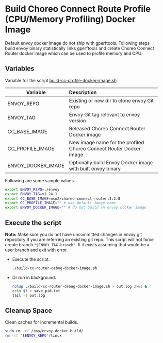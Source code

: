 # Build Choreo Connect Route Profile (CPU/Memory Profiling) Docker Image

Default envoy docker image do not ship with gperftools. Following steps build envoy binary statistically links gperftools and create Choreo Connect Router docker image which can be used to profile memory and CPU.

## Variables

Variable for the script [build-cc-profile-docker-image.sh](build-cc-router-debug-docker-image.sh).

| Variable           | Description                                                        |
|--------------------|:-------------------------------------------------------------------|
| ENVOY_REPO         | Existing or new dir to clone envoy Git repo                        |
| ENVOY_TAG          | Envoy Git tag relevant to envoy version                            |
| CC_BASE_IMAGE      | Released Choreo Connect Router Docker image                        |
| CC_PROFILE_IMAGE   | New image name for the profiled Choreo Connect Router Docker image |
| ENVOY_DOCKER_IMAGE | Optionally build Envoy Docker image with built envoy binary        |

Following are some sample values.

```sh
export ENVOY_REPO=./envoy
export ENVOY_TAG=v1.24.1
export CC_BASE_IMAGE=wso2/choreo-connect-router:1.2.0
export CC_PROFILE_IMAGE="" # use default image name
export ENVOY_DOCKER_IMAGE="" # do not build an envoy docker image
```

## Execute the script

**Note:**
Make sure you do not have uncommitted changes in envoy git repository if you are referring an existing git repo. This script will not force create branch `"$ENVOY_TAG-branch"`. If it exists assuming that would be a user branch and exit with error.

-   Execute the script.

    ```sh
    ./build-cc-router-debug-docker-image.sh
    ```

-   Or run in background.

    ```sh
    nohup ./build-cc-router-debug-docker-image.sh > out.log 2>&1 &
    echo $! > save_pid.txt
    tail -f out.log
    ```

## Cleanup Space

Clean caches for incremental builds.

```sh
sudo rm -rf /tmp/envoy-docker-build/
rm -rf "$ENVOY_REPO"/linux
```
